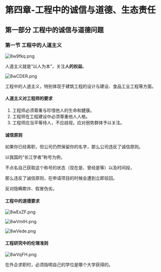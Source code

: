 # 第四章-工程中的诚信与道德、生态责任
## 第一部分 工程中的诚信与道德问题
### 第一节 工程中的人道主义
![8w9fkq.png](https://s1.ax1x.com/2020/03/18/8w9fkq.png)

人道主义就是“以人为本”，关注**人的权益**。

![8wCDER.png](https://s1.ax1x.com/2020/03/18/8wCDER.png)

工程中的人道主义，特别体现于建筑工程的设计与建设、食品工业工程等方面。
#### 人道主义对工程师的要求
1. 工程师必须尊重与珍惜他人的生命和健康。
2. 工程师在工程建设中必须尊重他人人格。
3. 工程师应当平等待人，不应歧视，应对弱势群体予以关注。
#### 诚信原则
如果你已经离职，但公司仍然保留你的名字，那么公司违反了诚信原则。

以我国的“长江学者”称号为例，

不点名自己获取这个称号的状态（现在是、曾经是等）以及时间段，

那么违反了诚信原则，在申请项目的时候会遭到立即驳回。

反对隐瞒欺诈、假冒伪劣。
#### 工程中的道德要求
![8wExZF.png](https://s1.ax1x.com/2020/03/18/8wExZF.png)

![8wVmIH.png](https://s1.ax1x.com/2020/03/18/8wVmIH.png)

![8wVede.png](https://s1.ax1x.com/2020/03/18/8wVede.png)
#### 工程研究中的伦理准则
![8wVqFH.png](https://s1.ax1x.com/2020/03/18/8wVqFH.png)

在外企求职时，必须指明自己的学位是哪个大学获得的。


